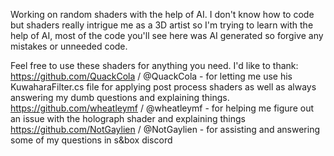 Working on random shaders with the help of AI. I don't know how to code but shaders really intrigue me as a 3D artist so I'm trying to learn with the help of AI, most of the code you'll see here was AI generated so forgive any mistakes or unneeded code.

Feel free to use these shaders for anything you need.
I'd like to thank:
https://github.com/QuackCola / @QuackCola - for letting me use his KuwaharaFilter.cs file for applying post process shaders as well as always answering my dumb questions and explaining things.
https://github.com/wheatleymf / @wheatleymf - for helping me figure out an issue with the holograph shader and explaining things
https://github.com/NotGaylien / @NotGaylien - for assisting and answering some of my questions in s&box discord
